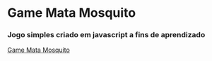 # Game Mata Mosquito

### Jogo simples criado em javascript a fins de aprendizado

[Game Mata Mosquito](https://henryke10x10.github.io/Game-Mata-Mosquito/)

